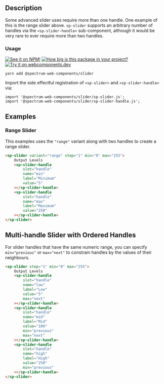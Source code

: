 ## Description

Some advanced slider uses require more than one handle. One example of this is the
range slider above. `sp-slider` supports an arbitrary number of handles via the `<sp-slider-handle>` sub-component, although it would be very rare to ever require more than two handles.

### Usage

[![See it on NPM!](https://img.shields.io/npm/v/@spectrum-web-components/slider?style=for-the-badge)](https://www.npmjs.com/package/@spectrum-web-components/slider)
[![How big is this package in your project?](https://img.shields.io/bundlephobia/minzip/@spectrum-web-components/slider?style=for-the-badge)](https://bundlephobia.com/result?p=@spectrum-web-components/slider)
[![Try it on webcomponents.dev](https://img.shields.io/badge/Try%20it%20on-webcomponents.dev-green?style=for-the-badge)](https://webcomponents.dev/edit/collection/fO75441E1Q5ZlI0e9pgq/U7LQv7LsAVBwJayJXG3B/src/index.ts)

```
yarn add @spectrum-web-components/slider
```

Import the side effectful registration of `<sp-slider>` and `<sp-slider-handle>` via:

```
import '@spectrum-web-components/slider/sp-slider.js';
import '@spectrum-web-components/slider/sp-slider-handle.js';
```

## Examples

### Range Slider

This examples uses the `"range"` variant along with two handles to create a range slider.

```html
<sp-slider variant="range" step="1" min="0" max="255">
    Output Levels
    <sp-slider-handle
        slot="handle"
        name="min"
        label="Minimum"
        value="5"
    ></sp-slider-handle>
    <sp-slider-handle
        slot="handle"
        name="max"
        label="Maximum"
        value="250"
    ></sp-slider-handle>
</sp-slider>
```

## Multi-handle Slider with Ordered Handles

For slider handles that have the same numeric range, you can specify `min="previous"` or `max="next"` to constrain handles by the values of their neighbours.

```html
<sp-slider step="1" min="0" max="255">
    Output Levels
    <sp-slider-handle
        slot="handle"
        name="low"
        label="Low"
        value="5"
        max="next"
    ></sp-slider-handle>
    <sp-slider-handle
        slot="handle"
        name="mid"
        label="Mid"
        value="100"
        min="previous"
        max="next"
    ></sp-slider-handle>
    <sp-slider-handle
        slot="handle"
        name="high"
        label="High"
        value="250"
        min="previous"
    ></sp-slider-handle>
</sp-slider>
```
